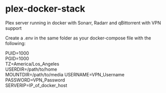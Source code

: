 # plex-docker-stack
Plex server running in docker with Sonarr, Radarr and qBittorrent with VPN support 

Create a .env in the same folder as your docker-compose file with the following:

PUID=1000  
PGID=1000  
TZ=America/Los_Angeles  
USERDIR=/path/to/home  
MOUNTDIR=/path/to/media 
USERNAME=VPN_Username  
PASSWORD=VPN_Password  
SERVERIP=IP_of_docker_host
